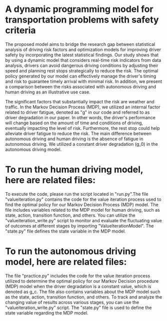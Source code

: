 # A dynamic programming model for transportation problems with safety criteria
The proposed model aims to bridge the research gap between statistical analysis of driving risk factors and optimization models for improving driver safety by incorporating the latest statistical findings. Our study shows that by using a dynamic model that considers real-time risk indicators from data analysis, drivers can avoid dangerous driving conditions by adjusting their speed and planning rest stops strategically to reduce the risk. The optimal policy generated by our model can effectively manage the driver's timing and risk to guarantee timely arrival with minimal risk. In addition, we present a comparison between the risks associated with autonomous driving and human driving as an illustrative use case.

The significant factors that substantially impact the risk are weather and traffic. In the Markov Decision Process (MDP), we utilized an internal factor related to driver fatigue, denoted as "g" in our code and referred to as driver degradation in our paper. In other words, the driver's performance will change based on the amount of time and conditions of driving, eventually impacting the level of risk. Furthermore, the rest stop could help alleviate driver fatigue to reduce the risk. The main difference between autonomous driving and human driving is the absence of fatigue in autonomous driving. We utilized a constant driver degradation (g_0) in the autonomous driving model.

# To run the human driving model, here are related files:
To execute the code, please run the script located in "run.py".The file "valueiteration.py" contains the code for the value iteration process used to find the optimal policy for our Markov Decision Process (MDP) model. The file includes variables related to the MDP model for human driving, such as state, action, transition function, and others. You can utilize the "valueiteration_write.py" script to monitor and evaluate the fluctuating value of outcomes at different stages by importing "ValueIterationModel". The "state.py" file defines the state variable in the MDP model.

# To run the autonomous driving model, here are related files:
The file "practice.py" includes the code for the value iteration process utilized to determine the optimal policy for our Markov Decision procedure (MDP) model when the driver degradation is a constant value, which is denoted as g_c. The file also contains variables about the MDP model such as the state, action, transition function, and others. To track and analyze the changing value of results across various stages, you can use the "valueiteration_write.py" script. The "state.py" file is used to define the state variable regarding the MDP model.



